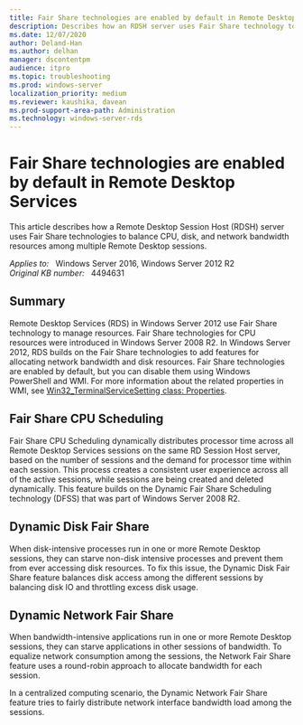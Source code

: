 ```yaml
---
title: Fair Share technologies are enabled by default in Remote Desktop Services
description: Describes how an RDSH server uses Fair Share technology to balance CPU, disk, and network bandwidth resources among multiple Remote Desktop sessions.
ms.date: 12/07/2020
author: Deland-Han
ms.author: delhan 
manager: dscontentpm
audience: itpro
ms.topic: troubleshooting
ms.prod: windows-server
localization_priority: medium
ms.reviewer: kaushika, davean
ms.prod-support-area-path: Administration
ms.technology: windows-server-rds
---
```

# Fair Share technologies are enabled by default in Remote Desktop Services

This article describes how a Remote Desktop Session Host (RDSH) server uses Fair Share technologies to balance CPU, disk, and network bandwidth resources among multiple Remote Desktop sessions.

_Applies to:_ &nbsp; Windows Server 2016, Windows Server 2012 R2  
_Original KB number:_ &nbsp; 4494631

## Summary

Remote Desktop Services (RDS) in Windows Server 2012 use Fair Share technology to manage resources. Fair Share technologies for CPU resources were introduced in Windows Server 2008 R2. In Windows Server 2012, RDS builds on the Fair Share technologies to add features for allocating network bandwidth and disk resources. Fair Share technologies are enabled by default, but you can disable them using Windows PowerShell and WMI. For more information about the related properties in WMI, see [Win32_TerminalServiceSetting class: Properties](/windows/desktop/termserv/win32-terminalservicesetting#properties).

## Fair Share CPU Scheduling

Fair Share CPU Scheduling dynamically distributes processor time across all Remote Desktop Services sessions on the same RD Session Host server, based on the number of sessions and the demand for processor time within each session. This process creates a consistent user experience across all of the active sessions, while sessions are being created and deleted dynamically. This feature builds on the Dynamic Fair Share Scheduling technology (DFSS) that was part of Windows Server 2008 R2.

## Dynamic Disk Fair Share

When disk-intensive processes run in one or more Remote Desktop sessions, they can starve non-disk intensive processes and prevent them from ever accessing disk resources. To fix this issue, the Dynamic Disk Fair Share feature balances disk access among the different sessions by balancing disk IO and throttling excess disk usage.

## Dynamic Network Fair Share

When bandwidth-intensive applications run in one or more Remote Desktop sessions, they can starve applications in other sessions of bandwidth. To equalize network consumption among the sessions, the Network Fair Share feature uses a round-robin approach to allocate bandwidth for each session.

In a centralized computing scenario, the Dynamic Network Fair Share feature tries to fairly distribute network interface bandwidth load among the sessions.
